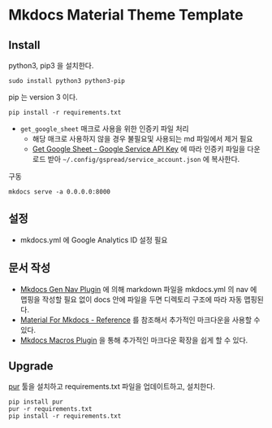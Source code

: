 # Mkdocs Material Theme Template 

## Install 

python3, pip3 을 설치한다.

`sudo install python3 python3-pip`

pip 는 version 3 이다.

`pip install -r requirements.txt`

* `get_google_sheet` 매크로 사용을 위한 인증키 파일 처리
  - 해당 매크로 사용하지 않을 경우 불필요및 사용되는 md 파일에서 제거 필요
  - [Get Google Sheet - Google Service API Key](get-google-sheet-macro.md#google-service-api-key) 에 따라 인증키 파일을 다운로드 받아 `~/.config/gspread/service_account.json` 에 복사한다.

구동

`mkdocs serve -a 0.0.0.0:8000`

## 설정

* mkdocs.yml 에 Google Analytics ID 설정 필요

## 문서 작성

* [Mkdocs Gen Nav Plugin](https://github.com/vrerv/mkdocs-gen-nav-plugin) 에 의해 markdown 파일을 mkdocs.yml 의 nav 에 맵핑을 작성할 필요 없이 docs 안에 파일을 두면 디렉토리 구조에 따라 자동 맵핑된다.
* [Material For Mkdocs - Reference](https://squidfunk.github.io/mkdocs-material/reference/) 를 참조해서 추가적인 마크다운을 사용할 수 있다.
* [Mkdocs Macros Plugin](https://mkdocs-macros-plugin.readthedocs.io/en/latest/) 을 통해 추가적인 마크다운 확장을 쉽게 할 수 있다. 

## Upgrade

[pur](https://pypi.org/project/pur/) 툴을 설치하고 requirements.txt 파일을 업데이트하고, 설치한다.

```
pip install pur
pur -r requirements.txt
pip install -r requirements.txt
```